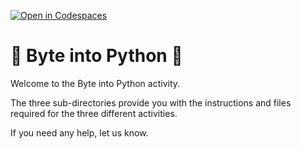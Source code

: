 [![Open in Codespaces](https://classroom.github.com/assets/launch-codespace-2972f46106e565e64193e422d61a12cf1da4916b45550586e14ef0a7c637dd04.svg)](https://classroom.github.com/open-in-codespaces?assignment_repo_id=20777937)
# :snake: Byte into Python :snake:

Welcome to the Byte into Python activity. 

The three sub-directories provide you with the instructions and files required for the three different activities.

If you need any help, let us know.


